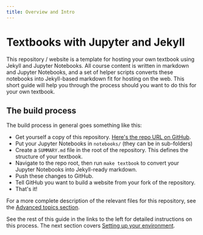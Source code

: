 ```yaml
---
title: Overview and Intro
---
```


# Textbooks with Jupyter and Jekyll

This repository / website is a template for hosting your own textbook using
Jekyll and Jupyter Notebooks. All course content is written in markdown and
Jupyter Notebooks, and a set of helper scripts converts these notebooks into
Jekyll-based markdown fit for hosting on the web. This short guide will
help you through the process should you want to do this for your own textbook.

## The build process

The build process in general goes something like this:

* Get yourself a copy of this repository. [Here's the repo URL on GitHub](https://github.com/choldgraf/textbook-jekyll-template).
* Put your Jupyter Notebooks in `notebooks/` (they can be in sub-folders)
* Create a `SUMMARY.md` file in the root of the repository. This defines the structure
  of your textbook.
* Navigate to the repo root, then run `make textbook` to convert your Jupyter Notebooks into Jekyll-ready markdown.
* Push these changes to GitHub.
* Tell GitHub you want to build a website from your fork of the repository.
* That's it!

For a more complete description of the relevant files for this repository,
see the [Advanced topics section](../07_advanced).

See the rest of this guide in the links to the left for detailed
instructions on this process. The next section covers [Setting up your environment](../02_setup).
